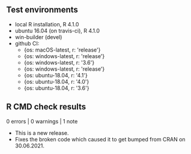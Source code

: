 ## Test environments
* local R installation, R 4.1.0
* ubuntu 16.04 (on travis-ci), R 4.1.0
* win-builder (devel)
* github CI:
    - {os: macOS-latest,   r: 'release'}
    - {os: windows-latest, r: 'release'}
    - {os: windows-latest, r: '3.6'}
    - {os: windows-latest, r: 'release'}
    - {os: ubuntu-18.04,   r: '4.1'}
    - {os: ubuntu-18.04,   r: '4.0'}
    - {os: ubuntu-18.04,   r: '3.6'}

## R CMD check results

0 errors | 0 warnings | 1 note

* This is a new release.
* Fixes the broken code which caused it to get bumped from CRAN on 30.06.2021.

